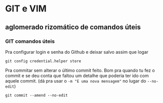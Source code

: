 
# GIT e VIM
## aglomerado rizomático de  comandos úteis


### GIT comandos úteis

Pra configurar login e senha do Github e deixar salvo assim que logar 

```
git config credential.helper store
```
Pra commitar sem alterar o último commit feito. Bom pra quando tu fez o commit e
se deu conta que faltou um detalhe que poderia ter ido com aquele commit.
(dá pra usar o `-m "E uma nova mensagem"` no lugar do `--no-edit`)

```
git commit --amend --no-edit
```


